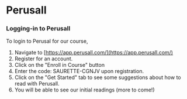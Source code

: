 # Perusall

### Logging-in to Perusall

To login to Perusal for our course,&#x20;

1. Navigate to [https://app.perusall.com/](https://app.perusall.com/)
2. Register for an account.&#x20;
3. Click on the "Enroll in Course" button
4. Enter the code: SAURETTE-CGNJV upon registration.
5. Click on the "Get Started" tab to see some suggestions about how to read with Perusall.&#x20;
6. You will be able to see our initial readings (more to come!)
